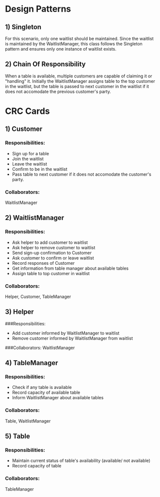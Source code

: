 # Design Patterns

## 1) Singleton
For this scenario, only one waitlist should be maintained. Since the waitlist is maintained by the WaitlistManager, this class follows the Singleton pattern and ensures only one instance of waitlist exists.
      
## 2) Chain Of Responsibility
When a table is available, multiple customers are capable of claiming it or "handling" it. Initially the WaitlistManager assigns table to the top customer in the waitlist, but the table is passed to next customer in the waitlist if it does not accomodate the previous customer's party.


# CRC Cards

## 1) Customer

### Responsibilities:
+ Sign up for a table
+ Join the waitlist
+ Leave the waitlist
+ Confirm to be in the waitlist
+ Pass table to next customer if it does not accomodate the customer's party.

### Collaborators: 
WaitlistManager


## 2) WaitlistManager

### Responsibilities:
+ Ask helper to add customer to waitlist
+ Ask helper to remove customer to waitlist
+ Send sign-up confirmation to Customer
+ Ask customer to confirm or leave waitlist
+ Record responses of Customer
+ Get information from table manager about available tables
+ Assign table to top customer in waitlist

### Collaborators: 
Helper, Customer, TableManager

## 3) Helper

###Responsibilities:
+ Add customer informed by WaitlistManager to waitlist
+ Remove customer informed by WaitlistManager from waitlist

###Collaborators: WaitlistManager


## 4) TableManager

### Responsibilities:
+ Check if any table is available
+ Record capacity of available table
+ Inform WaitlistManager about available tables

### Collaborators: 
Table, WaitlistManager

## 5) Table

### Responsibilities:
+ Maintain current status of table's availability (available/ not available)
+ Record capacity of table
### Collaborators: 
TableManager


